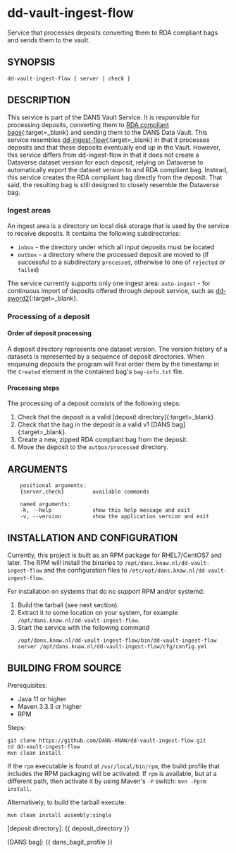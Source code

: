 dd-vault-ingest-flow
====================

Service that processes deposits converting them to RDA compliant bags and sends them to the vault.

SYNOPSIS
--------

    dd-vault-ingest-flow { server | check }

DESCRIPTION
-----------

This service is part of the DANS Vault Service. It is responsible for processing deposits, converting them to [RDA compliant bags]{:target=_blank}
and sending them to the DANS Data Vault. This service resembles [dd-ingest-flow]{:target=_blank} in that it processes deposits and that these deposits
eventually end up in the Vault. However, this service differs from dd-ingest-flow in that it does not create a Dataverse dataset version for each deposit,
relying on Dataverse to automatically export the dataset version to and RDA compliant bag. Instead, this service creates the RDA compliant bag directly from the
deposit. That said, the resulting bag is still designed to closely resemble the Dataverse bag.

### Ingest areas

An ingest area is a directory on local disk storage that is used by the service to receive deposits. It contains the following subdirectories:

* `inbox` - the directory under which all input deposits must be located
* `outbox` - a directory where the processed deposit are moved to (if successful to a subdirectory `processed`, otherwise to one of `rejected` or `failed`)

The service currently supports only one ingest area: `auto-ingest` - for continuous import of deposits offered through deposit service, such as
[dd-sword2]{:target=_blank}.

### Processing of a deposit

#### Order of deposit processing

A deposit directory represents one dataset version. The version history of a datasets is represented by a sequence of deposit directories. When enqueuing
deposits the program will first order them by the timestamp in the `Created` element in the contained bag's `bag-info.txt` file.

#### Processing steps

The processing of a deposit consists of the following steps:

1. Check that the deposit is a valid [deposit directory]{:target=_blank}.
2. Check that the bag in the deposit is a valid v1 [DANS bag]{:target=_blank}.
3. Create a new, zipped RDA compliant bag from the deposit.
4. Move the deposit to the `outbox/processed` directory.

<!-- todo:  
- link to metadata mapping spreadsheet
- how to validate that an update-deposit targets and existing dataset?
- how to validate that a user account is authorized to update a dataset?
-->


ARGUMENTS
---------

        positional arguments:
        {server,check}         available commands
        
        named arguments:
        -h, --help             show this help message and exit
        -v, --version          show the application version and exit

INSTALLATION AND CONFIGURATION
------------------------------
Currently, this project is built as an RPM package for RHEL7/CentOS7 and later. The RPM will install the binaries to
`/opt/dans.knaw.nl/dd-vault-ingest-flow` and the configuration files to `/etc/opt/dans.knaw.nl/dd-vault-ingest-flow`.

For installation on systems that do no support RPM and/or systemd:

1. Build the tarball (see next section).
2. Extract it to some location on your system, for example `/opt/dans.knaw.nl/dd-vault-ingest-flow`.
3. Start the service with the following command
   ```
   /opt/dans.knaw.nl/dd-vault-ingest-flow/bin/dd-vault-ingest-flow server /opt/dans.knaw.nl/dd-vault-ingest-flow/cfg/config.yml 
   ```

BUILDING FROM SOURCE
--------------------
Prerequisites:

* Java 11 or higher
* Maven 3.3.3 or higher
* RPM

Steps:

    git clone https://github.com/DANS-KNAW/dd-vault-ingest-flow.git
    cd dd-vault-ingest-flow 
    mvn clean install

If the `rpm` executable is found at `/usr/local/bin/rpm`, the build profile that includes the RPM
packaging will be activated. If `rpm` is available, but at a different path, then activate it by using
Maven's `-P` switch: `mvn -Pprm install`.

Alternatively, to build the tarball execute:

    mvn clean install assembly:single

[RDA compliant bags]: https://www.rd-alliance.org/system/files/Research%20Data%20Repository%20Interoperability%20WG%20-%20Final%20Recommendations_reviewed_0.pdf

[dd-sword2]: https://dans-knaw.github.io/dd-sword2/

[dd-ingest-flow]: https://dans-knaw.github.io/dd-ingest-flow/

[deposit directory]: {{ deposit_directory }}

[DANS bag]: {{ dans_bagit_profile }}
